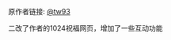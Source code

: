 <p>原作者链接: <a href="[https://gist.github.com/tw93/f7a413d659eeb7eeb0ebca0055ed95c1](https://github.com/tw93)" target="_blank">@tw93</a></p>
二改了作者的1024祝福网页，增加了一些互动功能
